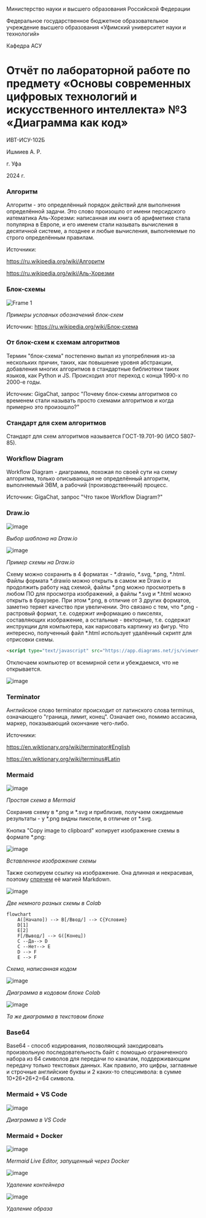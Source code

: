 Министерство науки и высшего образования Российской Федерации

Федеральное государственное бюджетное образовательное учреждение высшего образования «Уфимский университет науки и технологий»

Кафедра АСУ

# Отчёт по лабораторной работе по предмету «Основы современных цифровых технологий и искусственного интеллекта» №3 «Диаграмма как код»

ИВТ-ИСУ-102Б

Ишмиев А. Р.

г. Уфа

2024 г.

### Алгоритм

Алгоритм - это определённый порядок действий для выполнения определённой задачи. Это слово произошло от имени персидского иатематика Аль-Хорезми: написанная им книга об арифметике стала популярна в Европе, и его именем стали называть вычисления
в десятичной системе, а позднее и любые вычисления, выполняемые по строго определённым правилам.

Источники:

https://ru.wikipedia.org/wiki/Алгоритм

https://ru.wikipedia.org/wiki/Аль-Хорезми

### Блок-схемы

![Frame 1](https://github.com/user-attachments/assets/79511834-82b5-4c23-8fb6-a11b2fd15d53)

*Примеры условных обозначений блок-схем*

Источник: https://ru.wikipedia.org/wiki/Блок-схема

### От блок-схем к схемам алгоритмов

Термин "блок-схема" постепенно выпал из употребления из-за нескольких причин, таких, как повышение уровня абстракции,
добавления многих алгоритмов в стандартные библиотеки таких языков, как Python и JS. Происходил этот переход с конца 1990-х по 2000-е годы.

Источник: GigaChat, запрос "Почему блок-схемы алгоритмов со временем стали называть просто схемами алгоритмов и когда примерно это произошло?"

### Стандарт для схем алгоритмов

Стандарт для схем алгоритмов называется ГОСТ-19.701-90 (ИСО 5807-85).

### Workflow Diagram

Workflow Diagram - диаграмма, похожая по своей сути на схему алгоритма, только описывающая не определённый алгоритм, выполняемый ЭВМ,
а рабочий (производственный) процесс.

Источник: GigaChat, запрос "Что такое Workflow Diagram?"

### Draw.io

![image](https://github.com/user-attachments/assets/86f63d5d-5158-4a50-97ae-58cabcf5cc58)

*Выбор шаблона на Draw.io*

![image](https://github.com/user-attachments/assets/3e38de6b-fb57-4056-8e19-baae4e69b52e)

*Пример схемы на Draw.io*

Схему можно сохранить в 4 форматах - *.drawio, *.svg, *.png, *.html.
Файлы формата *.drawio можно открыть в самом же Draw.io и продолжить работу над схемой, файлы *.png можно просмотреть
в любом ПО для просмотра изображений, а файлы *.svg и *.html можно открыть в браузере.
При этом *.png, в отличие от 3 других форматов, заметно теряет качество при увеличении.
Это связано с тем, что *.png - растровый формат, т.е. содержит информацию о пикселях, составляющих изображение,
а остальные - векторные, т.е. содержат инструкции для компьютера, как нарисовать картинку из фигур.
Что интересно, полученный файл *.html использует удалённый скрипт для отрисовки схемы.

```html
<script type="text/javascript" src="https://app.diagrams.net/js/viewer-static.min.js"></script>
```

Отключаем компьютер от всемирной сети и убеждаемся, что не открывается.

![image](https://github.com/user-attachments/assets/cc705c17-de1a-4668-af41-09b679d41a70)

### Terminator

Английское слово terminator происходит от латинского слова terminus, означающего "граница, лимит, конец".
Означает оно, помимо ассасина, маркер, показывающий окончание чего-либо.

Источники:

https://en.wiktionary.org/wiki/terminator#English

https://en.wiktionary.org/wiki/terminus#Latin

### Mermaid

![image](https://github.com/user-attachments/assets/1ade3ca5-58d6-4f17-a669-c6647732b382)

*Простая схема в Mermaid*

Сохранив схему в *.png и *.svg и приблизив, получаем ожидаемые результаты - у *.png видны пиксели, в отличие от *.svg.

Кнопка "Copy image to clipboard" копирует изображение схемы в формате *.png:

![image](https://github.com/user-attachments/assets/7dba5ac9-b0e2-42fc-85a7-f64682e62211)

*Вставленное изображение схемы*

Также скопируем ссылку на изображение. Она длинная и некрасивая, поэтому [спрячем](https://mermaid.ink/img/pako:eNotTTsOwjAMvUrkiUrtBTog8bkBY9MhatKP1DQoJEKo6sIAd0BiZu1AJ6BncG-Ei_DwZL-fW8iMVBBDXptjVgrreMNoVosE79hPV-zxhWMasChasnWCj-mMYzQDwycOJPaE7_Snbyh1wxE_OEyXNJirIAStrBaVpCftzHBwpdKKQ0yrVLnwtePAm46swjuzOzUZxM56FYI1vighzkV9oMvvpXBqW4nCCv1nuy9Lg1AI?type=png) её магией Markdown.

![image](https://github.com/user-attachments/assets/8d96c454-0278-4866-b4b7-b0cf2baf950d)

*Две немного разных схемы в Colab*

```mermaid
flowchart
    A([Начало]) --> B[/Ввод/] --> C{Условие}
    D[1]
    E[2]
    F[/Вывод/] --> G([Конец])
    C --Да--> D
    C --Нет--> E
    D --> F
    E --> F
```

*Схема, написанная кодом*

![image](https://github.com/user-attachments/assets/b5b34e8b-cc83-42cf-95d7-260f72925099)

*Диаграмма в кодовом блоке Colab*

![image](https://github.com/user-attachments/assets/605bf569-a360-4173-a3a7-a5443453804f)

*Та же диаграмма в текстовом блоке*

### Base64

Base64 - способ кодирования, позволяющий закодировать произвольную последовательность байт с помощью ограниченного набора из 64 символов
для передачи по каналам, поддерживающим передачу только текстовых данных.
Как правило, это цифры, заглавные и строчные английские буквы и 2 каких-то спецсимвола: в сумме 10+26+26+2=64 символа.

### Mermaid + VS Code

![image](https://github.com/user-attachments/assets/85bb8365-688c-4f5a-ab6a-8bd3b0bd081a)

*Диаграмма в VS Code*

### Mermaid + Docker

![image](https://github.com/user-attachments/assets/758c1547-8342-41e4-b333-a16b9c20ec89)

*Mermaid Live Editor, запущенный через Docker*

![image](https://github.com/user-attachments/assets/7f9c9115-fb62-450c-973f-cd84e7b16c5e)

*Удаление контейнера*

![image](https://github.com/user-attachments/assets/eeff8519-edc8-434e-a985-b812c77516dc)

*Удаление образа*
